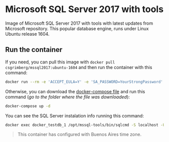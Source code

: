 # Microsoft SQL Server 2017 with tools
Image of Microsoft SQL Server 2017 with tools with latest updates from Microsoft repository. This popular database engine, runs under Linux Ubuntu release 1604.
## Run the container
If you need, you can pull this image with `docker pull csgrimberg/mssql2017:ubuntu-1604` and then run the container with this command:
```bash
docker run --rm -e 'ACCEPT_EULA=Y' -e 'SA_PASSWORD=YourStrongPassword' -e 'MSSQL_PID=Express' -p 0.0.0.0:1433:1433 -v dbdata:/var/opt/mssql --name docker_testdb_1 -d interfaz-sap-sifra:latest
```
Otherwise, you can download the [docker-compose file](docker-compose.yml) and run this command (_go to the folder where the file was downloaded_):
```bash
docker-compose up -d
```
You can see the SQL Server instalation info running this command:
```bash
docker exec docker_testdb_1 /opt/mssql-tools/bin/sqlcmd -S localhost -U SA -P 'YourStrongPassword' -Q 'SELECT @@VERSION'
```
> This container has configured with Buenos Aires time zone.